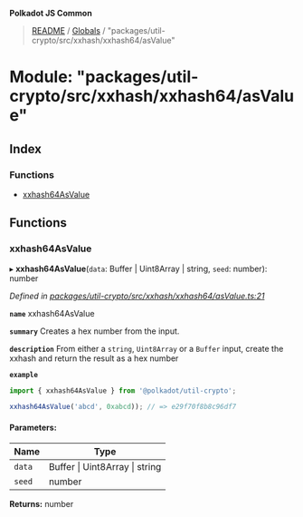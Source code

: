 **Polkadot JS Common**

> [README](../README.md) / [Globals](../globals.md) / "packages/util-crypto/src/xxhash/xxhash64/asValue"

# Module: "packages/util-crypto/src/xxhash/xxhash64/asValue"

## Index

### Functions

* [xxhash64AsValue](_packages_util_crypto_src_xxhash_xxhash64_asvalue_.md#xxhash64asvalue)

## Functions

### xxhash64AsValue

▸ **xxhash64AsValue**(`data`: Buffer \| Uint8Array \| string, `seed`: number): number

*Defined in [packages/util-crypto/src/xxhash/xxhash64/asValue.ts:21](https://github.com/polkadot-js/common/blob/30198d1a/packages/util-crypto/src/xxhash/xxhash64/asValue.ts#L21)*

**`name`** xxhash64AsValue

**`summary`** Creates a hex number from the input.

**`description`** 
From either a `string`, `Uint8Array` or a `Buffer` input, create the xxhash and return the result as a hex number

**`example`** 
<BR>

```javascript
import { xxhash64AsValue } from '@polkadot/util-crypto';

xxhash64AsValue('abcd', 0xabcd)); // => e29f70f8b8c96df7
```

#### Parameters:

Name | Type |
------ | ------ |
`data` | Buffer \| Uint8Array \| string |
`seed` | number |

**Returns:** number

